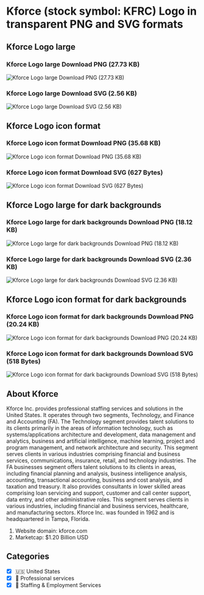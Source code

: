 # Kforce (stock symbol: KFRC) Logo in transparent PNG and SVG formats

## Kforce Logo large

### Kforce Logo large Download PNG (27.73 KB)

![Kforce Logo large Download PNG (27.73 KB)](/img/orig/KFRC_BIG-ec14103c.png)

### Kforce Logo large Download SVG (2.56 KB)

![Kforce Logo large Download SVG (2.56 KB)](/img/orig/KFRC_BIG-735e281c.svg)

## Kforce Logo icon format

### Kforce Logo icon format Download PNG (35.68 KB)

![Kforce Logo icon format Download PNG (35.68 KB)](/img/orig/KFRC-007851e6.png)

### Kforce Logo icon format Download SVG (627 Bytes)

![Kforce Logo icon format Download SVG (627 Bytes)](/img/orig/KFRC-2cbb0109.svg)

## Kforce Logo large for dark backgrounds

### Kforce Logo large for dark backgrounds Download PNG (18.12 KB)

![Kforce Logo large for dark backgrounds Download PNG (18.12 KB)](/img/orig/KFRC_BIG.D-f1ab483e.png)

### Kforce Logo large for dark backgrounds Download SVG (2.36 KB)

![Kforce Logo large for dark backgrounds Download SVG (2.36 KB)](/img/orig/KFRC_BIG.D-a2f4f94a.svg)

## Kforce Logo icon format for dark backgrounds

### Kforce Logo icon format for dark backgrounds Download PNG (20.24 KB)

![Kforce Logo icon format for dark backgrounds Download PNG (20.24 KB)](/img/orig/KFRC.D-a05f7470.png)

### Kforce Logo icon format for dark backgrounds Download SVG (518 Bytes)

![Kforce Logo icon format for dark backgrounds Download SVG (518 Bytes)](/img/orig/KFRC.D-b9ee48c3.svg)

## About Kforce

Kforce Inc. provides professional staffing services and solutions in the United States. It operates through two segments, Technology, and Finance and Accounting (FA). The Technology segment provides talent solutions to its clients primarily in the areas of information technology, such as systems/applications architecture and development, data management and analytics, business and artificial intelligence, machine learning, project and program management, and network architecture and security. This segment serves clients in various industries comprising financial and business services, communications, insurance, retail, and technology industries. The FA businesses segment offers talent solutions to its clients in areas, including financial planning and analysis, business intelligence analysis, accounting, transactional accounting, business and cost analysis, and taxation and treasury. It also provides consultants in lower skilled areas comprising loan servicing and support, customer and call center support, data entry, and other administrative roles. This segment serves clients in various industries, including financial and business services, healthcare, and manufacturing sectors. Kforce Inc. was founded in 1962 and is headquartered in Tampa, Florida.

1. Website domain: kforce.com
2. Marketcap: $1.20 Billion USD


## Categories
- [x] 🇺🇸 United States
- [x] 💼 Professional services
- [x] 💼 Staffing & Employment Services
